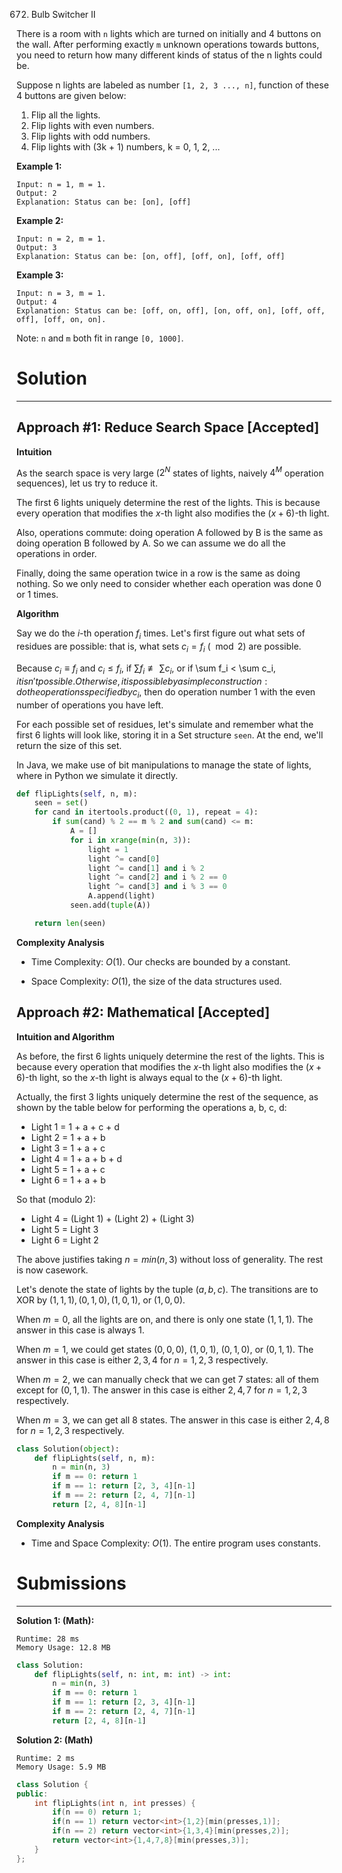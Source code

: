 672. Bulb Switcher II

There is a room with `n` lights which are turned on initially and 4 buttons on the wall. After performing exactly `m` unknown operations towards buttons, you need to return how many different kinds of status of the n lights could be.

Suppose n lights are labeled as number `[1, 2, 3 ..., n]`, function of these 4 buttons are given below:

1. Flip all the lights.
1. Flip lights with even numbers.
1. Flip lights with odd numbers.
1. Flip lights with (3k + 1) numbers, k = 0, 1, 2, ...
 

**Example 1:**
```
Input: n = 1, m = 1.
Output: 2
Explanation: Status can be: [on], [off]
``` 

**Example 2:**
```
Input: n = 2, m = 1.
Output: 3
Explanation: Status can be: [on, off], [off, on], [off, off]
```

**Example 3:**
```
Input: n = 3, m = 1.
Output: 4
Explanation: Status can be: [off, on, off], [on, off, on], [off, off, off], [off, on, on].
```

Note: `n` and `m` both fit in range `[0, 1000]`.

# Solution
---
## Approach #1: Reduce Search Space [Accepted]
**Intuition**

As the search space is very large ($2^N$ states of lights, naively $4^M$ operation sequences), let us try to reduce it.

The first 6 lights uniquely determine the rest of the lights. This is because every operation that modifies the $x$-th light also modifies the $(x+6)$-th light.

Also, operations commute: doing operation A followed by B is the same as doing operation B followed by A. So we can assume we do all the operations in order.

Finally, doing the same operation twice in a row is the same as doing nothing. So we only need to consider whether each operation was done 0 or 1 times.

**Algorithm**

Say we do the $i$-th operation $f_i$ times. Let's first figure out what sets of residues are possible: that is, what sets $c_i = f_i$ ($\mod 2$) are possible.

Because $c_i \equiv f_i$ and $c_i \leq f_i$, if $\sum f_i \not\equiv \sum c_i$, or if \sum f_i < \sum c_i$, it isn't possible. Otherwise, it is possible by a simple construction: do the operations specified by c_i$, then do operation number 1 with the even number of operations you have left.

For each possible set of residues, let's simulate and remember what the first 6 lights will look like, storing it in a Set structure `seen`. At the end, we'll return the size of this set.

In Java, we make use of bit manipulations to manage the state of lights, where in Python we simulate it directly.

```python
def flipLights(self, n, m):
    seen = set()
    for cand in itertools.product((0, 1), repeat = 4):
        if sum(cand) % 2 == m % 2 and sum(cand) <= m:
            A = []
            for i in xrange(min(n, 3)):
                light = 1
                light ^= cand[0]
                light ^= cand[1] and i % 2
                light ^= cand[2] and i % 2 == 0
                light ^= cand[3] and i % 3 == 0
                A.append(light)
            seen.add(tuple(A))

    return len(seen)
```

**Complexity Analysis**

* Time Complexity: $O(1)$. Our checks are bounded by a constant.

* Space Complexity: $O(1)$, the size of the data structures used.

## Approach #2: Mathematical [Accepted]
**Intuition and Algorithm**

As before, the first 6 lights uniquely determine the rest of the lights. This is because every operation that modifies the $x$-th light also modifies the $(x+6)$-th light, so the $x$-th light is always equal to the $(x+6)$-th light.

Actually, the first 3 lights uniquely determine the rest of the sequence, as shown by the table below for performing the operations a, b, c, d:

* Light 1 = 1 + a + c + d
* Light 2 = 1 + a + b
* Light 3 = 1 + a + c
* Light 4 = 1 + a + b + d
* Light 5 = 1 + a + c
* Light 6 = 1 + a + b

So that (modulo 2):

* Light 4 = (Light 1) + (Light 2) + (Light 3)
* Light 5 = Light 3
* Light 6 = Light 2

The above justifies taking $n = min(n, 3)$ without loss of generality. The rest is now casework.

Let's denote the state of lights by the tuple $(a, b, c)$. The transitions are to XOR by $(1, 1, 1), (0, 1, 0), (1, 0, 1)$, or $(1, 0, 0)$.

When $m = 0$, all the lights are on, and there is only one state $(1, 1, 1)$. The answer in this case is always 1.

When $m = 1$, we could get states $(0, 0, 0)$, $(1, 0, 1)$, $(0, 1, 0)$, or $(0, 1, 1)$. The answer in this case is either $2, 3, 4$ for $n = 1, 2, 3$ respectively.

When $m = 2$, we can manually check that we can get 7 states: all of them except for $(0, 1, 1)$. The answer in this case is either $2, 4, 7$ for $n = 1, 2, 3$ respectively.

When $m = 3$, we can get all 8 states. The answer in this case is either $2, 4, 8$ for $n = 1, 2, 3$ respectively.

```python
class Solution(object):
    def flipLights(self, n, m):
        n = min(n, 3)
        if m == 0: return 1
        if m == 1: return [2, 3, 4][n-1]
        if m == 2: return [2, 4, 7][n-1]
        return [2, 4, 8][n-1]
```

**Complexity Analysis**

* Time and Space Complexity: $O(1)$. The entire program uses constants.

# Submissions
---
**Solution 1: (Math):**
```
Runtime: 28 ms
Memory Usage: 12.8 MB
```
```python
class Solution:
    def flipLights(self, n: int, m: int) -> int:
        n = min(n, 3)
        if m == 0: return 1
        if m == 1: return [2, 3, 4][n-1]
        if m == 2: return [2, 4, 7][n-1]
        return [2, 4, 8][n-1]
```

**Solution 2: (Math)**
```
Runtime: 2 ms
Memory Usage: 5.9 MB
```
```c++
class Solution {
public:
    int flipLights(int n, int presses) {
        if(n == 0) return 1;
        if(n == 1) return vector<int>{1,2}[min(presses,1)];
        if(n == 2) return vector<int>{1,3,4}[min(presses,2)];
        return vector<int>{1,4,7,8}[min(presses,3)];
    }
};
```
